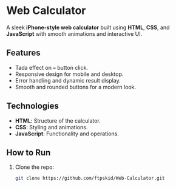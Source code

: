 # Web Calculator

A sleek **iPhone-style web calculator** built using **HTML**, **CSS**, and **JavaScript** with smooth animations and interactive UI.

## Features
- Tada effect on `=` button click.
- Responsive design for mobile and desktop.
- Error handling and dynamic result display.
- Smooth and rounded buttons for a modern look.

## Technologies
- **HTML**: Structure of the calculator.
- **CSS**: Styling and animations.
- **JavaScript**: Functionality and operations.

## How to Run
1. Clone the repo:
   ```bash
   git clone https://github.com/ftpskid/Web-Calculator.git
